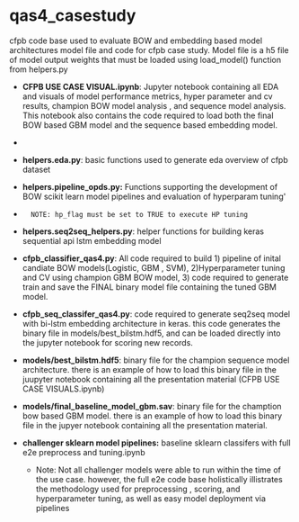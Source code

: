 # qas4_casestudy
cfpb code base used to evaluate BOW and embedding based model architectures
model file and code for cfpb case study. Model file is a h5 file of model output weights that must be loaded using load_model() function from helpers.py

- **CFPB USE CASE VISUAL.ipynb**: Jupyter notebook containing all EDA and visuals of model performance metrics, hyper parameter and cv results, champion BOW model analysis , and sequence model analysis. This notebook also contains the code required to load both the final BOW based GBM model and the sequence based embedding model. 
-
- **helpers.eda.py**: basic functions used to generate eda overview of cfpb dataset 
- **helpers.pipeline_opds.py:** Functions supporting the development of BOW scikit learn model pipelines and evaluation of hyperparam tuning'
-       NOTE: hp_flag must be set to TRUE to execute HP tuning  
- **helpers.seq2seq_helpers.py**: helper functions for building keras sequential api lstm embedding model
- **cfpb_classifier_qas4.py**: All code required to build 1) pipeline of inital candiate BOW models(Logistic, GBM , SVM), 2)Hyperparameter tuning and CV using champion GBM BOW model, 3) code required to generate train and save the FINAL binary model file containing the tuned GBM model.
- **cfpb_seq_classifer_qas4.py**:  code required to generate seq2seq model with bi-lstm embedding architecture in keras. this code generates the binary file in models/best_bilstm.hdf5, and can be loaded directly into the jupyter notebook for scoring new records.
- **models/best_bilstm.hdf5**: binary file for the champion sequence model architecture. there is an example of how to load this binary file in the juupyter notebook containing all the presentation material (CFPB USE CASE VISUALS.ipynb)
- **models/final_baseline_model_gbm.sav**: binary file for the chamption bow based GBM model. there is an example of how to load this binary file in the jupyer notebook containing all the presentation material.  

- **challenger sklearn model pipelines:** baseline sklearn classifers with full e2e preprocess and tuning.ipynb
    - Note: Not all challenger models were able to  run within the time of the use case. however, the full e2e code base holistically illistrates the methodology used for preprocessing , scoring, and hyperparameter tuning, as well as easy model deployment via pipelines
    
